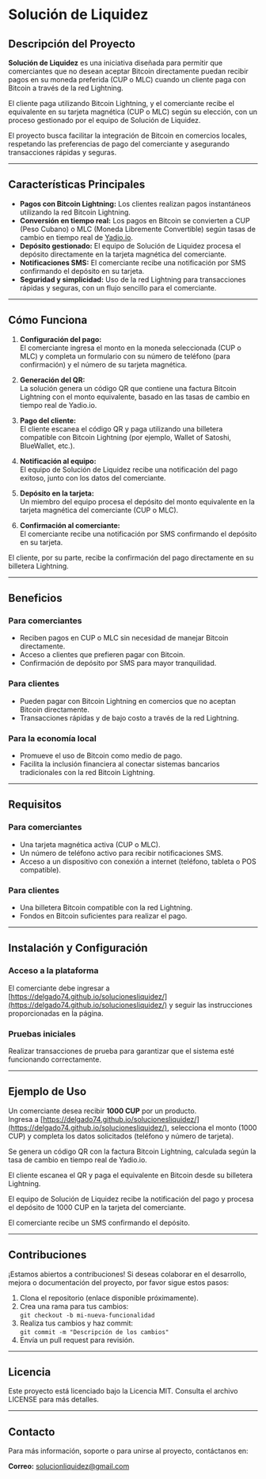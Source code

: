# Solución de Liquidez

## Descripción del Proyecto

**Solución de Liquidez** es una iniciativa diseñada para permitir que comerciantes que no desean aceptar Bitcoin directamente puedan recibir pagos en su moneda preferida (CUP o MLC) cuando un cliente paga con Bitcoin a través de la red Lightning.

El cliente paga utilizando Bitcoin Lightning, y el comerciante recibe el equivalente en su tarjeta magnética (CUP o MLC) según su elección, con un proceso gestionado por el equipo de Solución de Liquidez.

El proyecto busca facilitar la integración de Bitcoin en comercios locales, respetando las preferencias de pago del comerciante y asegurando transacciones rápidas y seguras.

---

## Características Principales

- **Pagos con Bitcoin Lightning:** Los clientes realizan pagos instantáneos utilizando la red Bitcoin Lightning.
- **Conversión en tiempo real:** Los pagos en Bitcoin se convierten a CUP (Peso Cubano) o MLC (Moneda Libremente Convertible) según tasas de cambio en tiempo real de [Yadio.io](https://yadio.io).
- **Depósito gestionado:** El equipo de Solución de Liquidez procesa el depósito directamente en la tarjeta magnética del comerciante.
- **Notificaciones SMS:** El comerciante recibe una notificación por SMS confirmando el depósito en su tarjeta.
- **Seguridad y simplicidad:** Uso de la red Lightning para transacciones rápidas y seguras, con un flujo sencillo para el comerciante.

---

## Cómo Funciona

1. **Configuración del pago:**  
   El comerciante ingresa el monto en la moneda seleccionada (CUP o MLC) y completa un formulario con su número de teléfono (para confirmación) y el número de su tarjeta magnética.

2. **Generación del QR:**  
   La solución genera un código QR que contiene una factura Bitcoin Lightning con el monto equivalente, basado en las tasas de cambio en tiempo real de Yadio.io.

3. **Pago del cliente:**  
   El cliente escanea el código QR y paga utilizando una billetera compatible con Bitcoin Lightning (por ejemplo, Wallet of Satoshi, BlueWallet, etc.).

4. **Notificación al equipo:**  
   El equipo de Solución de Liquidez recibe una notificación del pago exitoso, junto con los datos del comerciante.

5. **Depósito en la tarjeta:**  
   Un miembro del equipo procesa el depósito del monto equivalente en la tarjeta magnética del comerciante (CUP o MLC).

6. **Confirmación al comerciante:**  
   El comerciante recibe una notificación por SMS confirmando el depósito en su tarjeta.

El cliente, por su parte, recibe la confirmación del pago directamente en su billetera Lightning.

---

## Beneficios

### Para comerciantes

- Reciben pagos en CUP o MLC sin necesidad de manejar Bitcoin directamente.
- Acceso a clientes que prefieren pagar con Bitcoin.
- Confirmación de depósito por SMS para mayor tranquilidad.

### Para clientes

- Pueden pagar con Bitcoin Lightning en comercios que no aceptan Bitcoin directamente.
- Transacciones rápidas y de bajo costo a través de la red Lightning.

### Para la economía local

- Promueve el uso de Bitcoin como medio de pago.
- Facilita la inclusión financiera al conectar sistemas bancarios tradicionales con la red Bitcoin Lightning.

---

## Requisitos

### Para comerciantes

- Una tarjeta magnética activa (CUP o MLC).
- Un número de teléfono activo para recibir notificaciones SMS.
- Acceso a un dispositivo con conexión a internet (teléfono, tableta o POS compatible).

### Para clientes

- Una billetera Bitcoin compatible con la red Lightning.
- Fondos en Bitcoin suficientes para realizar el pago.

---

## Instalación y Configuración

### Acceso a la plataforma

El comerciante debe ingresar a [https://delgado74.github.io/solucionesliquidez/](https://delgado74.github.io/solucionesliquidez/) y seguir las instrucciones proporcionadas en la página.

### Pruebas iniciales

Realizar transacciones de prueba para garantizar que el sistema esté funcionando correctamente.

---

## Ejemplo de Uso

Un comerciante desea recibir **1000 CUP** por un producto.  
Ingresa a [https://delgado74.github.io/solucionesliquidez/](https://delgado74.github.io/solucionesliquidez/), selecciona el monto (1000 CUP) y completa los datos solicitados (teléfono y número de tarjeta).

Se genera un código QR con la factura Bitcoin Lightning, calculada según la tasa de cambio en tiempo real de Yadio.io.

El cliente escanea el QR y paga el equivalente en Bitcoin desde su billetera Lightning.

El equipo de Solución de Liquidez recibe la notificación del pago y procesa el depósito de 1000 CUP en la tarjeta del comerciante.

El comerciante recibe un SMS confirmando el depósito.

---

## Contribuciones

¡Estamos abiertos a contribuciones! Si deseas colaborar en el desarrollo, mejora o documentación del proyecto, por favor sigue estos pasos:

1. Clona el repositorio (enlace disponible próximamente).
2. Crea una rama para tus cambios:  
   `git checkout -b mi-nueva-funcionalidad`
3. Realiza tus cambios y haz commit:  
   `git commit -m "Descripción de los cambios"`
4. Envía un pull request para revisión.

---

## Licencia

Este proyecto está licenciado bajo la Licencia MIT. Consulta el archivo LICENSE para más detalles.

---

## Contacto

Para más información, soporte o para unirse al proyecto, contáctanos en:

**Correo:** solucionliquidez@gmail.com
